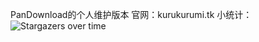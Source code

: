 PanDownload的个人维护版本
官网：kurukurumi.tk
小统计：
![Stargazers over time](https://starchart.cc/PanDownloadServer/Server.svg)
